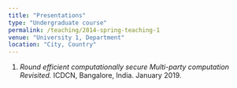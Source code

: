 ```yaml
---
title: "Presentations"
type: "Undergraduate course"
permalink: /teaching/2014-spring-teaching-1
venue: "University 1, Department"
location: "City, Country"
---
```


1. _Round efficient computationally secure Multi-party computation Revisited._ ICDCN, Bangalore, India. January 2019.

